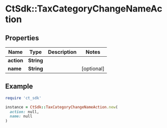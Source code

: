 # CtSdk::TaxCategoryChangeNameAction

## Properties

| Name | Type | Description | Notes |
| ---- | ---- | ----------- | ----- |
| **action** | **String** |  |  |
| **name** | **String** |  | [optional] |

## Example

```ruby
require 'ct_sdk'

instance = CtSdk::TaxCategoryChangeNameAction.new(
  action: null,
  name: null
)
```

